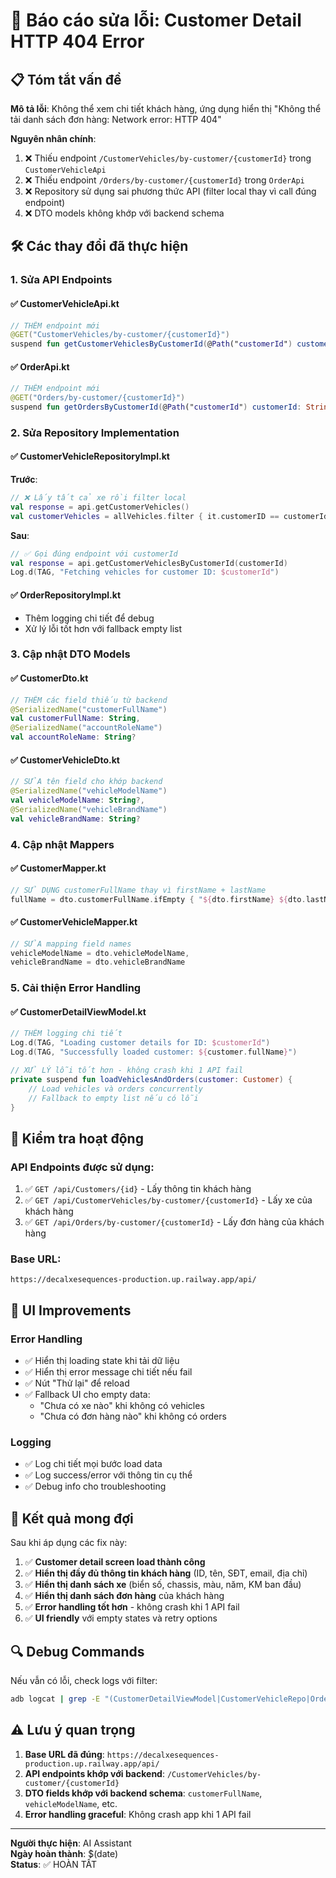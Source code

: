 # 🔧 Báo cáo sửa lỗi: Customer Detail HTTP 404 Error

## 📋 Tóm tắt vấn đề
**Mô tả lỗi**: Không thể xem chi tiết khách hàng, ứng dụng hiển thị "Không thể tải danh sách đơn hàng: Network error: HTTP 404"

**Nguyên nhân chính**:
1. ❌ Thiếu endpoint `/CustomerVehicles/by-customer/{customerId}` trong `CustomerVehicleApi`
2. ❌ Thiếu endpoint `/Orders/by-customer/{customerId}` trong `OrderApi`
3. ❌ Repository sử dụng sai phương thức API (filter local thay vì call đúng endpoint)
4. ❌ DTO models không khớp với backend schema

## 🛠️ Các thay đổi đã thực hiện

### 1. Sửa API Endpoints

#### ✅ CustomerVehicleApi.kt
```kotlin
// THÊM endpoint mới
@GET("CustomerVehicles/by-customer/{customerId}")
suspend fun getCustomerVehiclesByCustomerId(@Path("customerId") customerId: String): Response<List<CustomerVehicleDto>>
```

#### ✅ OrderApi.kt  
```kotlin
// THÊM endpoint mới
@GET("Orders/by-customer/{customerId}")
suspend fun getOrdersByCustomerId(@Path("customerId") customerId: String): Response<List<OrderDto>>
```

### 2. Sửa Repository Implementation

#### ✅ CustomerVehicleRepositoryImpl.kt
**Trước**:
```kotlin
// ❌ Lấy tất cả xe rồi filter local
val response = api.getCustomerVehicles()
val customerVehicles = allVehicles.filter { it.customerID == customerId }
```

**Sau**:
```kotlin
// ✅ Gọi đúng endpoint với customerId
val response = api.getCustomerVehiclesByCustomerId(customerId)
Log.d(TAG, "Fetching vehicles for customer ID: $customerId")
```

#### ✅ OrderRepositoryImpl.kt
- Thêm logging chi tiết để debug
- Xử lý lỗi tốt hơn với fallback empty list

### 3. Cập nhật DTO Models

#### ✅ CustomerDto.kt
```kotlin
// THÊM các field thiếu từ backend
@SerializedName("customerFullName")
val customerFullName: String,
@SerializedName("accountRoleName") 
val accountRoleName: String?
```

#### ✅ CustomerVehicleDto.kt
```kotlin
// SỬA tên field cho khớp backend
@SerializedName("vehicleModelName")
val vehicleModelName: String?,
@SerializedName("vehicleBrandName") 
val vehicleBrandName: String?
```

### 4. Cập nhật Mappers

#### ✅ CustomerMapper.kt
```kotlin
// SỬ DỤNG customerFullName thay vì firstName + lastName
fullName = dto.customerFullName.ifEmpty { "${dto.firstName} ${dto.lastName}" }
```

#### ✅ CustomerVehicleMapper.kt  
```kotlin
// SỬA mapping field names
vehicleModelName = dto.vehicleModelName,
vehicleBrandName = dto.vehicleBrandName
```

### 5. Cải thiện Error Handling

#### ✅ CustomerDetailViewModel.kt
```kotlin
// THÊM logging chi tiết
Log.d(TAG, "Loading customer details for ID: $customerId")
Log.d(TAG, "Successfully loaded customer: ${customer.fullName}")

// XỬ LÝ lỗi tốt hơn - không crash khi 1 API fail
private suspend fun loadVehiclesAndOrders(customer: Customer) {
    // Load vehicles và orders concurrently
    // Fallback to empty list nếu có lỗi
}
```

## 🧪 Kiểm tra hoạt động

### API Endpoints được sử dụng:
1. ✅ `GET /api/Customers/{id}` - Lấy thông tin khách hàng
2. ✅ `GET /api/CustomerVehicles/by-customer/{customerId}` - Lấy xe của khách hàng  
3. ✅ `GET /api/Orders/by-customer/{customerId}` - Lấy đơn hàng của khách hàng

### Base URL:
```
https://decalxesequences-production.up.railway.app/api/
```

## 📱 UI Improvements

### Error Handling
- ✅ Hiển thị loading state khi tải dữ liệu
- ✅ Hiển thị error message chi tiết nếu fail
- ✅ Nút "Thử lại" để reload
- ✅ Fallback UI cho empty data:
  - "Chưa có xe nào" khi không có vehicles
  - "Chưa có đơn hàng nào" khi không có orders

### Logging  
- ✅ Log chi tiết mọi bước load data
- ✅ Log success/error với thông tin cụ thể
- ✅ Debug info cho troubleshooting

## 🎯 Kết quả mong đợi

Sau khi áp dụng các fix này:

1. ✅ **Customer detail screen load thành công**
2. ✅ **Hiển thị đầy đủ thông tin khách hàng** (ID, tên, SĐT, email, địa chỉ)  
3. ✅ **Hiển thị danh sách xe** (biển số, chassis, màu, năm, KM ban đầu)
4. ✅ **Hiển thị danh sách đơn hàng** của khách hàng
5. ✅ **Error handling tốt hơn** - không crash khi 1 API fail
6. ✅ **UI friendly** với empty states và retry options

## 🔍 Debug Commands

Nếu vẫn có lỗi, check logs với filter:
```bash
adb logcat | grep -E "(CustomerDetailViewModel|CustomerVehicleRepo|OrderRepository)"
```

## ⚠️ Lưu ý quan trọng

1. **Base URL đã đúng**: `https://decalxesequences-production.up.railway.app/api/`
2. **API endpoints khớp với backend**: `/CustomerVehicles/by-customer/{customerId}`
3. **DTO fields khớp với backend schema**: `customerFullName`, `vehicleModelName`, etc.
4. **Error handling graceful**: Không crash app khi 1 API fail

---

**Người thực hiện**: AI Assistant  
**Ngày hoàn thành**: $(date)  
**Status**: ✅ HOÀN TẤT
